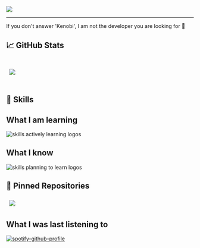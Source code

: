 <img src="https://readme-typing-svg.demolab.com?font=Operator+Mono&size=37&duration=2800&pause=2000&color=FAFAFA&center=false&vCenter=true&width=940&height=50&lines=Hello,+there!" align="middle">
<hr>

If you don't answer 'Kenobi', I am not the developer you are looking for :wave:

## &#x1f4c8; GitHub Stats

<br>

<a href="https://github.com/EvgeniGenchev">
  <img align="center" style="margin:0.5rem" src="https://github-readme-stats.vercel.app/api?username=EvgeniGenchev&show_icons=true&line_height=27&count_private=true&title_color=gray&icon_color=darkgreay&bg_color=FFFFFF"/>
</a>

<br>
<br>


## 💼 Skills

<div>
  <h2> <strong> What I am learning </strong></h2>
  <img src="https://skillicons.dev/icons?i=lua,nim,docker,rabbitmq,zig" alt="skills actively learning logos"> <br> 
  <h2> <strong> What I know </strong></h2>
  <img src="https://skillicons.dev/icons?i=fastapi,md,mongodb,git,raspberrypi,github,django,neovim,tensorflow,py,arduino,bash,c,cpp,linux,html,css" alt="skills planning to learn logos">
</div>


## 📌 Pinned Repositories
<a href="https://github.com/EvgeniGenchev/comment-nvim">
  <img align="center" style="margin:0.5rem" src="https://github-readme-stats.vercel.app/api/pin/?username=EvgeniGenchev&repo=comment-nvim" />
</a>

## What I was last listening to

[![spotify-github-profile](https://spotify-github-profile.kittinanx.com/api/view?uid=21ydtojv4lf46qsc6bqar47yq&cover_image=true&theme=novatorem&show_offline=false&background_color=121212&interchange=true&bar_color=53b14f&bar_color_cover=false)](https://github.com/kittinan/spotify-github-profile)

<!--
**EvgeniGenchev/EvgeniGenchev** is a ✨ _special_ ✨ repository because its `README.md` (this file) appears on your GitHub profile.

Here are some ideas to get you started:

- 🔭 I’m currently working on ...
- 🌱 I’m currently learning ...
- 👯 I’m looking to collaborate on ...
- 🤔 I’m looking for help with ...
- 💬 Ask me about ...
- 📫 How to reach me: ...
- 😄 Pronouns: ...
- ⚡ Fun fact: ...
-->
